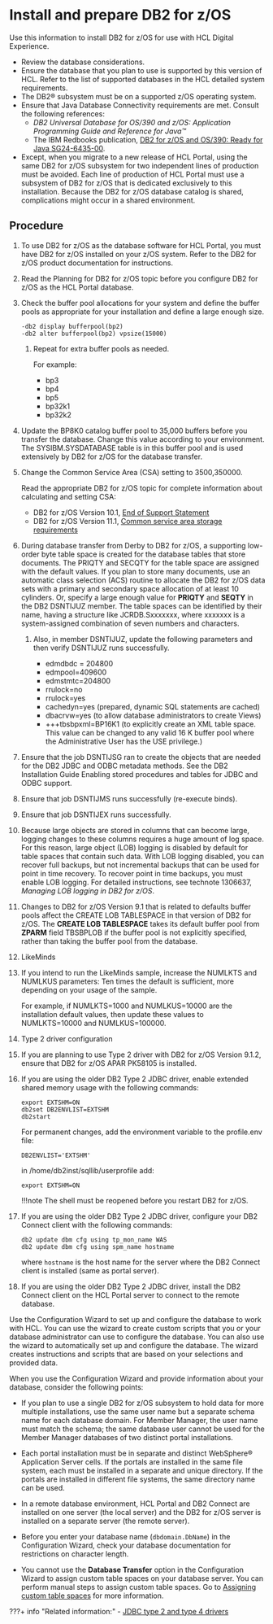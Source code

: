# Install and prepare DB2 for z/OS

Use this information to install DB2 for z/OS for use with HCL Digital Experience.

-   Review the database considerations.
-   Ensure the database that you plan to use is supported by this version of HCL. Refer to the list of supported databases in the HCL detailed system requirements.
-   The DB2® subsystem must be on a supported z/OS operating system.
-   Ensure that Java Database Connectivity requirements are met. Consult the following references:
    -   *DB2 Universal Database for OS/390 and z/OS: Application Programming Guide and Reference for Java™*
    -   The IBM Redbooks publication, [DB2 for z/OS and OS/390: Ready for Java SG24-6435-00](http://www.redbooks.ibm.com/abstracts/sg246435.html?Open).
-   Except, when you migrate to a new release of HCL Portal, using the same DB2 for z/OS subsystem for two independent lines of production must be avoided. Each line of production of HCL Portal must use a subsystem of DB2 for z/OS that is dedicated exclusively to this installation. Because the DB2 for z/OS database catalog is shared, complications might occur in a shared environment.

## Procedure

1.  To use DB2 for z/OS as the database software for HCL Portal, you must have DB2 for z/OS installed on your z/OS system. Refer to the DB2 for z/OS product documentation for instructions.

2.  Read the Planning for DB2 for z/OS topic before you configure DB2 for z/OS as the HCL Portal database.

3.  Check the buffer pool allocations for your system and define the buffer pools as appropriate for your installation and define a large enough size.

    ```
    -db2 display bufferpool(bp2) 
    -db2 alter bufferpool(bp2) vpsize(15000)
    ```

    1.  Repeat for extra buffer pools as needed.

        For example:

        -   bp3
        -   bp4
        -   bp5
        -   bp32k1
        -   bp32k2

4.  Update the BP8K0 catalog buffer pool to 35,000 buffers before you transfer the database. Change this value according to your environment. The SYSIBM.SYSDATABASE table is in this buffer pool and is used extensively by DB2 for z/OS for the database transfer.

5.  Change the Common Service Area (CSA) setting to 3500,350000.

    Read the appropriate DB2 for z/OS topic for complete information about calculating and setting CSA:

    -   DB2 for z/OS Version 10.1, [End of Support Statement](https://www.ibm.com/support/pages/db2-version-101-end-support-september-30-2017)
    -   DB2 for z/OS Version 11.1, [Common service area storage requirements](https://www.ibm.com/docs/en/db2-for-zos/11?topic=zos-common-service-area-storage-requirements)

6.  During database transfer from Derby to DB2 for z/OS, a supporting low-order byte table space is created for the database tables that store documents. The PRIQTY and SECQTY for the table space are assigned with the default values. If you plan to store many documents, use an automatic class selection (ACS) routine to allocate the DB2 for z/OS data sets with a primary and secondary space allocation of at least 10 cylinders. Or, specify a large enough value for **PRIQTY** and **SEQTY** in the DB2 DSNTIJUZ member. The table spaces can be identified by their name, having a structure like JCRDB.Sxxxxxxx, where xxxxxxx is a system-assigned combination of seven numbers and characters.

    1.  Also, in member DSNTIJUZ, update the following parameters and then verify DSNTIJUZ runs successfully.

        -   edmdbdc = 204800
        -   edmpool=409600
        -   edmstmtc=204800
        -   rrulock=no
        -   rrulock=yes
        -   cachedyn=yes (prepared, dynamic SQL statements are cached)
        -   dbacrvw=yes (to allow database administrators to create Views)
        -   +++tbsbpxml=BP16K1 (to explicitly create an XML table space. This value can be changed to any valid 16 K buffer pool where the Administrative User has the USE privilege.)

7.  Ensure that the job DSNTIJSG ran to create the objects that are needed for the DB2 JDBC and ODBC metadata methods. See the DB2 Installation Guide Enabling stored procedures and tables for JDBC and ODBC support.

8.  Ensure that job DSNTIJMS runs successfully (re-execute binds).

9.  Ensure that job DSNTIJEX runs successfully.

10. Because large objects are stored in columns that can become large, logging changes to these columns requires a huge amount of log space. For this reason, large object (LOB) logging is disabled by default for table spaces that contain such data. With LOB logging disabled, you can recover full backups, but not incremental backups that can be used for point in time recovery. To recover point in time backups, you must enable LOB logging. For detailed instructions, see technote 1306637, *Managing LOB logging in DB2 for z/OS*.

11. Changes to DB2 for z/OS Version 9.1 that is related to defaults buffer pools affect the CREATE LOB TABLESPACE in that version of DB2 for z/OS. The **CREATE LOB TABLESPACE** takes its default buffer pool from **ZPARM** field TBSBPLOB if the buffer pool is not explicitly specified, rather than taking the buffer pool from the database.

12. LikeMinds
13. If you intend to run the LikeMinds sample, increase the NUMLKTS and NUMLKUS parameters: Ten times the default is sufficient, more depending on your usage of the sample.

    For example, if NUMLKTS=1000 and NUMLKUS=10000 are the installation default values, then update these values to NUMLKTS=10000 and NUMLKUS=100000.

14. Type 2 driver configuration
15. If you are planning to use Type 2 driver with DB2 for z/OS Version 9.1.2, ensure that DB2 for z/OS APAR PK58105 is installed.

16. If you are using the older DB2 Type 2 JDBC driver, enable extended shared memory usage with the following commands:

    ```
    export EXTSHM=ON
    db2set DB2ENVLIST=EXTSHM
    db2start
    ```

    For permanent changes, add the environment variable to the profile.env file:

    ```
    DB2ENVLIST='EXTSHM'
    ```

    in /home/db2inst/sqllib/userprofile add:

    ```
    export EXTSHM=ON
    ```

    !!!note
        The shell must be reopened before you restart DB2 for z/OS.

17. If you are using the older DB2 Type 2 JDBC driver, configure your DB2 Connect client with the following commands:

    ```
    db2 update dbm cfg using tp_mon_name WAS
    db2 update dbm cfg using spm_name hostname
    ```

    where `hostname` is the host name for the server where the DB2 Connect client is installed (same as portal server).

18. If you are using the older DB2 Type 2 JDBC driver, install the DB2 Connect client on the HCL Portal server to connect to the remote database.


Use the Configuration Wizard to set up and configure the database to work with HCL. You can use the wizard to create custom scripts that you or your database administrator can use to configure the database. You can also use the wizard to automatically set up and configure the database. The wizard creates instructions and scripts that are based on your selections and provided data.

When you use the Configuration Wizard and provide information about your database, consider the following points:

-   If you plan to use a single DB2 for z/OS subsystem to hold data for more multiple installations, use the same user name but a separate schema name for each database domain. For Member Manager, the user name must match the schema; the same database user cannot be used for the Member Manager databases of two distinct portal installations.

-   Each portal installation must be in separate and distinct WebSphere® Application Server cells. If the portals are installed in the same file system, each must be installed in a separate and unique directory. If the portals are installed in different file systems, the same directory name can be used.

-   In a remote database environment, HCL Portal and DB2 Connect are installed on one server (the local server) and the DB2 for z/OS server is installed on a separate server (the remote server).

-   Before you enter your database name (`dbdomain.DbName`) in the Configuration Wizard, check your database documentation for restrictions on character length.
-   You cannot use the **Database Transfer** option in the Configuration Wizard to assign custom table spaces on your database server. You can perform manual steps to assign custom table spaces. Go to [Assigning custom table spaces](../../../../manage/db_mgmt_sys/custom_tablespace/index.md) for more information.

???+ info "Related information:" 
    -   [JDBC type 2 and type 4 drivers](../../../../../get_started/plan_deployment/traditional_deployment/database_consideration/db_jdbc_type.md)

